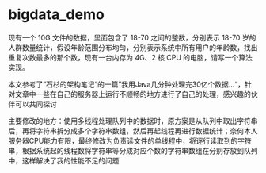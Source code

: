 # bigdata_demo
现有一个 10G 文件的数据，里面包含了 18-70 之间的整数，分别表示 18-70 岁的人群数量统计，假设年龄范围分布均匀，分别表示系统中所有用户的年龄数，找出重复次数最多的那个数，现有一台内存为 4G、2 核 CPU 的电脑，请写一个算法实现。

本文参考了”石杉的架构笔记“的一篇”我用Java几分钟处理完30亿个数据...“，针对文章中一些在自己的服务器上运行不顺畅的地方进行了自己的处理，感兴趣的伙伴可以共同探讨

主要修改的地方：使用多线程处理队列中的数据时，原方案是从队列中取出字符串后，再将字符串拆分成多个字符串数组，然后再起线程再进行数据统计；奈何本人服务器CPU能力有限，最终修改为负责读文件的单线程中，将逐行读取到的字符串，根据系统起的线程数将字符串等分成对应个数的字符串数组在分别存放到队列中，这样解决了我的性能不足的问题
